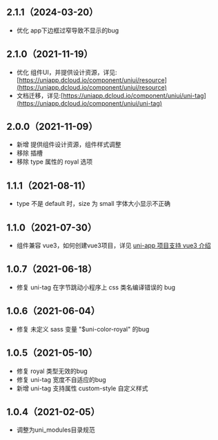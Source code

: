 ## 2.1.1（2024-03-20）
- 优化 app下边框过窄导致不显示的bug
## 2.1.0（2021-11-19）
- 优化 组件UI，并提供设计资源，详见:[https://uniapp.dcloud.io/component/uniui/resource](https://uniapp.dcloud.io/component/uniui/resource)
- 文档迁移，详见:[https://uniapp.dcloud.io/component/uniui/uni-tag](https://uniapp.dcloud.io/component/uniui/uni-tag)
## 2.0.0（2021-11-09）
- 新增 提供组件设计资源，组件样式调整
- 移除 插槽
- 移除 type 属性的 royal 选项
## 1.1.1（2021-08-11）
- type 不是 default 时，size 为 small 字体大小显示不正确
## 1.1.0（2021-07-30）
- 组件兼容 vue3，如何创建vue3项目，详见 [uni-app 项目支持 vue3 介绍](https://ask.dcloud.net.cn/article/37834)
## 1.0.7（2021-06-18）
- 修复 uni-tag 在字节跳动小程序上 css 类名编译错误的 bug
## 1.0.6（2021-06-04）
- 修复 未定义 sass 变量 "$uni-color-royal" 的bug
## 1.0.5（2021-05-10）
- 修复 royal 类型无效的bug
- 修复 uni-tag 宽度不自适应的bug
- 新增 uni-tag 支持属性 custom-style 自定义样式
## 1.0.4（2021-02-05）
- 调整为uni_modules目录规范
